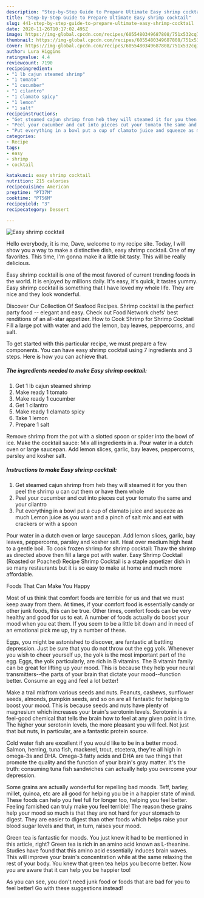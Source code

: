 ```yaml
---
description: "Step-by-Step Guide to Prepare Ultimate Easy shrimp cocktail"
title: "Step-by-Step Guide to Prepare Ultimate Easy shrimp cocktail"
slug: 441-step-by-step-guide-to-prepare-ultimate-easy-shrimp-cocktail
date: 2020-11-26T10:17:02.495Z
image: https://img-global.cpcdn.com/recipes/6055480349687808/751x532cq70/easy-shrimp-cocktail-recipe-main-photo.jpg
thumbnail: https://img-global.cpcdn.com/recipes/6055480349687808/751x532cq70/easy-shrimp-cocktail-recipe-main-photo.jpg
cover: https://img-global.cpcdn.com/recipes/6055480349687808/751x532cq70/easy-shrimp-cocktail-recipe-main-photo.jpg
author: Lura Higgins
ratingvalue: 4.4
reviewcount: 7190
recipeingredient:
- "1 lb cajun steamed shrimp"
- "1 tomato"
- "1 cucumber"
- "1 cilantro"
- "1 clamato spicy"
- "1 lemon"
- "1 salt"
recipeinstructions:
- "Get steamed cajun shrimp from heb they will steamed it for you then peel the shrimp u can cut them or have them whole"
- "Peel your cucumber and cut into pieces cut your tomato the same and your cilantro"
- "Put everything in a bowl put a cup of clamato juice and squeeze as much  Lemon juice as you want  and a pinch of salt mix and eat with crackers or with a spoon"
categories:
- Recipe
tags:
- easy
- shrimp
- cocktail

katakunci: easy shrimp cocktail 
nutrition: 215 calories
recipecuisine: American
preptime: "PT37M"
cooktime: "PT56M"
recipeyield: "3"
recipecategory: Dessert

---
```



![Easy shrimp cocktail](https://img-global.cpcdn.com/recipes/6055480349687808/751x532cq70/easy-shrimp-cocktail-recipe-main-photo.jpg)

Hello everybody, it is me, Dave, welcome to my recipe site. Today, I will show you a way to make a distinctive dish, easy shrimp cocktail. One of my favorites. This time, I'm gonna make it a little bit tasty. This will be really delicious.

Easy shrimp cocktail is one of the most favored of current trending foods in the world. It is enjoyed by millions daily. It's easy, it's quick, it tastes yummy. Easy shrimp cocktail is something that I have loved my whole life. They are nice and they look wonderful.

Discover Our Collection Of Seafood Recipes. Shrimp cocktail is the perfect party food -- elegant and easy. Check out Food Network chefs&#39; best renditions of an all-star appetizer. How to Cook Shrimp for Shrimp Cocktail Fill a large pot with water and add the lemon, bay leaves, peppercorns, and salt.


To get started with this particular recipe, we must prepare a few components. You can have easy shrimp cocktail using 7 ingredients and 3 steps. Here is how you can achieve that.

<!--inarticleads1-->

##### The ingredients needed to make Easy shrimp cocktail:

1. Get 1 lb cajun steamed shrimp
1. Make ready 1 tomato
1. Make ready 1 cucumber
1. Get 1 cilantro
1. Make ready 1 clamato spicy
1. Take 1 lemon
1. Prepare 1 salt


Remove shrimp from the pot with a slotted spoon or spider into the bowl of ice. Make the cocktail sauce: Mix all ingredients in a. Pour water in a dutch oven or large saucepan. Add lemon slices, garlic, bay leaves, peppercorns, parsley and kosher salt. 

<!--inarticleads2-->

##### Instructions to make Easy shrimp cocktail:

1. Get steamed cajun shrimp from heb they will steamed it for you then peel the shrimp u can cut them or have them whole
1. Peel your cucumber and cut into pieces cut your tomato the same and your cilantro
1. Put everything in a bowl put a cup of clamato juice and squeeze as much  Lemon juice as you want  and a pinch of salt mix and eat with crackers or with a spoon


Pour water in a dutch oven or large saucepan. Add lemon slices, garlic, bay leaves, peppercorns, parsley and kosher salt. Heat over medium high heat to a gentle boil. To cook frozen shrimp for shrimp cocktail: Thaw the shrimp as directed above then fill a large pot with water. Easy Shrimp Cocktail (Roasted or Poached) Recipe Shrimp Cocktail is a staple appetizer dish in so many restaurants but it is so easy to make at home and much more affordable. 

Foods That Can Make You Happy


Most of us think that comfort foods are terrible for us and that we must keep away from them. At times, if your comfort food is essentially candy or other junk foods, this can be true. Other times, comfort foods can be very healthy and good for us to eat. A number of foods actually do boost your mood when you eat them. If you seem to be a little bit down and in need of an emotional pick me up, try a number of these.

Eggs, you might be astonished to discover, are fantastic at battling depression. Just be sure that you do not throw out the egg yolk. Whenever you wish to cheer yourself up, the yolk is the most important part of the egg. Eggs, the yolk particularly, are rich in B vitamins. The B vitamin family can be great for lifting up your mood. This is because they help your neural transmitters--the parts of your brain that dictate your mood--function better. Consume an egg and feel a lot better!

Make a trail mixfrom various seeds and nuts. Peanuts, cashews, sunflower seeds, almonds, pumpkin seeds, and so on are all fantastic for helping to boost your mood. This is because seeds and nuts have plenty of magnesium which increases your brain's serotonin levels. Serotonin is a feel-good chemical that tells the brain how to feel at any given point in time. The higher your serotonin levels, the more pleasant you will feel. Not just that but nuts, in particular, are a fantastic protein source.

Cold water fish are excellent if you would like to be in a better mood. Salmon, herring, tuna fish, mackerel, trout, etcetera, they're all high in omega-3s and DHA. Omega-3 fatty acids and DHA are two things that promote the quality and the function of your brain's gray matter. It's the truth: consuming tuna fish sandwiches can actually help you overcome your depression. 

Some grains are actually wonderful for repelling bad moods. Teff, barley, millet, quinoa, etc are all good for helping you be in a happier state of mind. These foods can help you feel full for longer too, helping you feel better. Feeling famished can truly make you feel terrible! The reason these grains help your mood so much is that they are not hard for your stomach to digest. They are easier to digest than other foods which helps raise your blood sugar levels and that, in turn, raises your mood.

Green tea is fantastic for moods. You just knew it had to be mentioned in this article, right? Green tea is rich in an amino acid known as L-theanine. Studies have found that this amino acid essentially induces brain waves. This will improve your brain's concentration while at the same relaxing the rest of your body. You knew that green tea helps you become better. Now you are aware that it can help you be happier too!

As you can see, you don't need junk food or foods that are bad for you to feel better! Go  with  these suggestions  instead!

